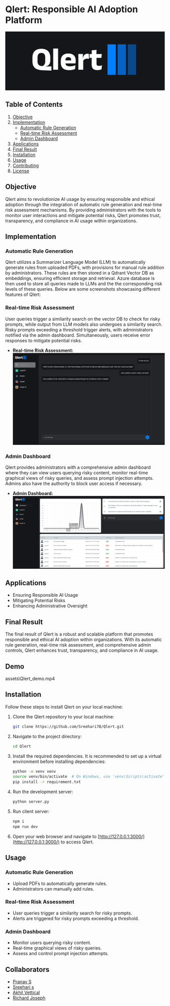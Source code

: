 # Qlert: Responsible AI Adoption Platform

![Banner Image](assets\banner.png)

## Table of Contents
1. [Objective](#objective)
2. [Implementation](#implementation)
    - [Automatic Rule Generation](#automatic-rule-generation)
    - [Real-time Risk Assessment](#real-time-risk-assessment)
    - [Admin Dashboard](#admin-dashboard)
3. [Applications](#applications)
4. [Final Result](#final-result)
5. [Installation](#installation)
6. [Usage](#usage)
7. [Contributing](#contributing)
8. [License](#license)

## Objective
Qlert aims to revolutionize AI usage by ensuring responsible and ethical adoption through the integration of automatic rule generation and real-time risk assessment mechanisms. By providing administrators with the tools to monitor user interactions and mitigate potential risks, Qlert promotes trust, transparency, and compliance in AI usage within organizations.

## Implementation

### Automatic Rule Generation
Qlert utilizes a Summarizer Language Model (LLM) to automatically generate rules from uploaded PDFs, with provisions for manual rule addition by administrators. These rules are then stored in a Qdrant Vector DB as embeddings, ensuring efficient storage and retrieval. Azure database is then used to store all queries made to LLMs and the the corresponding risk levels of these queries.
Below are some screenshots showcasing different features of Qlert:




### Real-time Risk Assessment
User queries trigger a similarity search on the vector DB to check for risky prompts, while output from LLM models also undergoes a similarity search. Risky prompts exceeding a threshold trigger alerts, with administrators notified via the admin dashboard. Simultaneously, users receive error responses to mitigate potential risks.
- **Real-time Risk Assessment:**
![Real-time Risk Assessment](assets\chat.png)

### Admin Dashboard
Qlert provides administrators with a comprehensive admin dashboard where they can view users querying risky content, monitor real-time graphical views of risky queries, and assess prompt injection attempts. Admins also have the authority to block user access if necessary.
- **Admin Dashboard:**
![Admin Dashboard](assets\admin.png)

## Applications
- Ensuring Responsible AI Usage
- Mitigating Potential Risks
- Enhancing Administrative Oversight

## Final Result
The final result of Qlert is a robust and scalable platform that promotes responsible and ethical AI adoption within organizations. With its automatic rule generation, real-time risk assessment, and comprehensive admin controls, Qlert enhances trust, transparency, and compliance in AI usage.
## Demo

assets\Qlert_demo.mp4

## Installation
Follow these steps to install Qlert on your local machine:

1. Clone the Qlert repository to your local machine:

   ```bash
   git clone https://github.com/Sreehari78/Qlert.git
   ```

2. Navigate to the project directory:

   ```bash
   cd Qlert
   ```

3. Install the required dependencies. It is recommended to set up a virtual environment before installing dependencies:

   ```bash
   python -m venv venv
   source venv/bin/activate  # On Windows, use 'venv\Scripts\activate'
   pip install -r requirement.txt
   ```

4. Run the development server:

   ```bash
   python server.py
   ```

5. Run client server:

   ```bash
   npm i
   npm run dev
   ```

6. Open your web browser and navigate to [http://127.0.0.1:3000/](http://127.0.0.1:3000/) to access Qlert.


## Usage
### Automatic Rule Generation

- Upload PDFs to automatically generate rules.
- Administrators can manually add rules.

### Real-time Risk Assessment

- User queries trigger a similarity search for risky prompts.
- Alerts are triggered for risky prompts exceeding a threshold.

### Admin Dashboard

- Monitor users querying risky content.
- Real-time graphical views of risky queries.
- Assess and control prompt injection attempts.

## Collaborators
- [Pranav S](https://github.com/prnv0)
- [Sreehari s](https://github.com/Sreehari78)
- [Akhil Vettical](https://github.com/AkhilVettical)
- [Richard Joseph](https://github.com/Richard-m-j)


